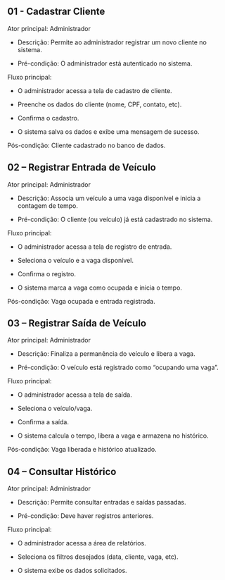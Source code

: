 ## 01 - Cadastrar Cliente
Ator principal: Administrador

- Descrição: Permite ao administrador registrar um novo cliente no sistema.

- Pré-condição: O administrador está autenticado no sistema.

Fluxo principal:

- O administrador acessa a tela de cadastro de cliente.

- Preenche os dados do cliente (nome, CPF, contato, etc).

- Confirma o cadastro.

- O sistema salva os dados e exibe uma mensagem de sucesso.

Pós-condição: Cliente cadastrado no banco de dados.

## 02 – Registrar Entrada de Veículo
Ator principal: Administrador

- Descrição: Associa um veículo a uma vaga disponível e inicia a contagem de tempo.

- Pré-condição: O cliente (ou veículo) já está cadastrado no sistema.

Fluxo principal:

- O administrador acessa a tela de registro de entrada.

- Seleciona o veículo e a vaga disponível.

- Confirma o registro.

- O sistema marca a vaga como ocupada e inicia o tempo.

Pós-condição: Vaga ocupada e entrada registrada.

## 03 – Registrar Saída de Veículo
Ator principal: Administrador

- Descrição: Finaliza a permanência do veículo e libera a vaga.

- Pré-condição: O veículo está registrado como “ocupando uma vaga”.

Fluxo principal:

- O administrador acessa a tela de saída.

- Seleciona o veículo/vaga.

- Confirma a saída.

- O sistema calcula o tempo, libera a vaga e armazena no histórico.

Pós-condição: Vaga liberada e histórico atualizado.
## 04 – Consultar Histórico
Ator principal: Administrador

- Descrição: Permite consultar entradas e saídas passadas.

- Pré-condição: Deve haver registros anteriores.

Fluxo principal:

- O administrador acessa a área de relatórios.

- Seleciona os filtros desejados (data, cliente, vaga, etc).

- O sistema exibe os dados solicitados.
